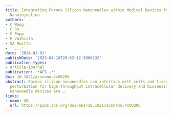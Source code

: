 ```yaml
---
title: Integrating Porous Silicon Nanoneedles within Medical Devices for Nucleic Acid
  Nanoinjection
authors:
- C Wang
- C Gu
- C Popp
- P Vashisth
- SA Mustfa
- ' ...'
date: '2024-01-01'
publishDate: '2025-04-16T20:52:12.596023Z'
publication_types:
- article-journal
publication: '*ACS …*'
doi: 10.1021/acsnano.4c00206
abstract: Porous silicon nanoneedles can interface with cells and tissues with minimal
  perturbation for high-throughput intracellular delivery and biosensing. Typically,
  nanoneedle devices are …
links:
- name: URL
  url: https://pubs.acs.org/doi/abs/10.1021/acsnano.4c00206
---
```


